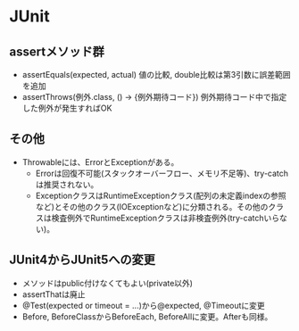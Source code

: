 # JUnit

## assertメソッド群
- assertEquals(expected, actual) 値の比較, double比較は第3引数に誤差範囲を追加
- assertThrows(例外.class, () -> {例外期待コード}) 例外期待コード中で指定した例外が発生すればOK

## その他
- Throwableには、ErrorとExceptionがある。
  - Errorは回復不可能(スタックオーバーフロー、メモリ不足等)、try-catchは推奨されない。
  - ExceptionクラスはRuntimeExceptionクラス(配列の未定義indexの参照など)とその他のクラス(IOExceptionなど)に分類される。その他のクラスは検査例外でRuntimeExceptionクラスは非検査例外(try-catchいらない)。

## JUnit4からJUnit5への変更
- メソッドはpublic付けなくてもよい(private以外)
- assertThatは廃止
- @Test(expected or timeout = ...)から@expected, @Timeoutに変更
- Before, BeforeClassからBeforeEach, BeforeAllに変更。Afterも同様。 
